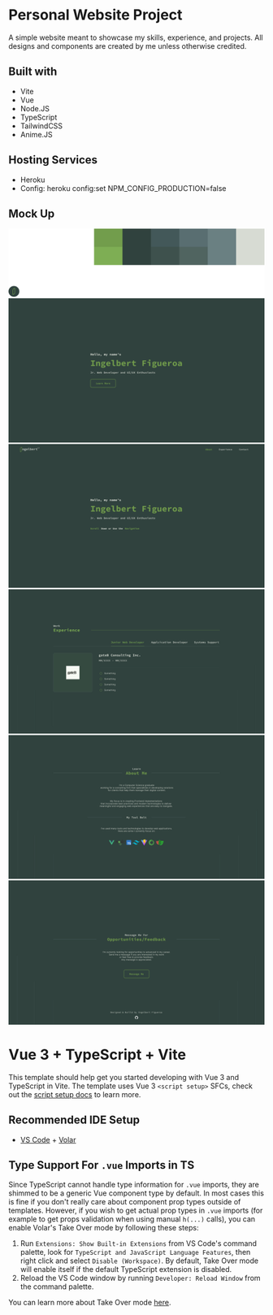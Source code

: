 # Personal Website Project
A simple website meant to showcase my skills, experience, and projects. All designs and components are created by me unless otherwise credited.

## Built with
- Vite
- Vue
- Node.JS
- TypeScript
- TailwindCSS
- Anime.JS

## Hosting Services
- Heroku
- Config: heroku config:set NPM_CONFIG_PRODUCTION=false

## Mock Up
![Design Specs](https://github.com/treblegni/portfolio-reimagined/blob/main/design/Design-Specs.png?raw=true)
![Landing Page](https://github.com/treblegni/portfolio-reimagined/blob/main/design/Landing-Page.png?raw=true)
![Home Page](https://github.com/treblegni/portfolio-reimagined/blob/main/design/Home-Page.png?raw=true)
![Experience Page](https://github.com/treblegni/portfolio-reimagined/blob/main/design/Experience-Page.png?raw=true)
![About Page](https://github.com/treblegni/portfolio-reimagined/blob/main/design/About-Page.png?raw=true)
![Contact Page](https://github.com/treblegni/portfolio-reimagined/blob/main/design/Contact-Page.png?raw=true)

# Vue 3 + TypeScript + Vite

This template should help get you started developing with Vue 3 and TypeScript in Vite. The template uses Vue 3 `<script setup>` SFCs, check out the [script setup docs](https://v3.vuejs.org/api/sfc-script-setup.html#sfc-script-setup) to learn more.

## Recommended IDE Setup

- [VS Code](https://code.visualstudio.com/) + [Volar](https://marketplace.visualstudio.com/items?itemName=Vue.volar)

## Type Support For `.vue` Imports in TS

Since TypeScript cannot handle type information for `.vue` imports, they are shimmed to be a generic Vue component type by default. In most cases this is fine if you don't really care about component prop types outside of templates. However, if you wish to get actual prop types in `.vue` imports (for example to get props validation when using manual `h(...)` calls), you can enable Volar's Take Over mode by following these steps:

1. Run `Extensions: Show Built-in Extensions` from VS Code's command palette, look for `TypeScript and JavaScript Language Features`, then right click and select `Disable (Workspace)`. By default, Take Over mode will enable itself if the default TypeScript extension is disabled.
2. Reload the VS Code window by running `Developer: Reload Window` from the command palette.

You can learn more about Take Over mode [here](https://github.com/johnsoncodehk/volar/discussions/471).
